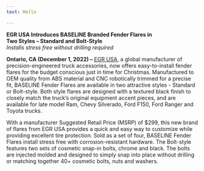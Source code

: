 ```yaml
---
text: Hello

---
```

**EGR USA Introduces BASELINE Branded Fender Flares in**   
**Two Styles – Standard and Bolt-Style**  
_Installs stress free without drilling required_

  
**Ontario, CA (December 1, 2022) –** [EGR USA](https://aus01.safelinks.protection.outlook.com/?url=https%3A%2F%2Fu7061146.ct.sendgrid.net%2Fls%2Fclick%3Fupn%3D4tNED-2FM8iDZJQyQ53jATUaVvtqJjVceyCeHSdTFfdt0-3DTFAy_pNQpSWkoL4ByRgKuxYS-2FdkfsOcszLXaq-2BlSfuH-2BUg3dRnyk2h4zrNwGvBFAm16XLhqwIkiI3fqdtijMjtt6m-2FAkglOkRC8HqDyDcbUdmmww3iKQhufOvK-2B3a1DMQiMtEEkR6QuRPXw3T18ThhASkyWn-2BUITsjJBeadTzZ4g7Buwt5ZZ0RQCFMxa-2Fpv2cTnRLHZaQbLw9EdR6G2-2FUcRjUYIpIKDgfudD5K-2BnjmWKnrJs-2BFQCPEjTFXQhFty5a-2BKtAtquS4GS-2B7-2BhbEpsDkFQH8HvUVSJwfiUZvWmsbIXDVTnM3lFAnP7QUJc3pK6CdUb32D1zhT5H4zNP2qRaLBTFaw-3D-3D&data=05%7C01%7Cmtimmons%40egrusa.com%7C24577fc0fee441b3cb2e08dad3c9e27b%7C5145f71c75dc46d2a7b31f0dedaa7dd2%7C0%7C0%7C638055161629021854%7CUnknown%7CTWFpbGZsb3d8eyJWIjoiMC4wLjAwMDAiLCJQIjoiV2luMzIiLCJBTiI6Ik1haWwiLCJXVCI6Mn0%3D%7C2000%7C%7C%7C&sdata=%2FQj%2B1eCaPr2GCAhqBmZTKtKMsVigldiM8Azp8pn%2BH0c%3D&reserved=0), a global manufacturer of precision-engineered truck accessories, now offers easy-to-install fender flares for the budget conscious just in time for Christmas. Manufactured to OEM quality from ABS material and CNC robotically trimmed for a precise fit, BASELINE Fender Flares are available in two attractive styles - Standard or Bolt-style. Both style flares are designed with a textured black finish to closely match the truck’s original equipment accent pieces, and are available for late model Ram, Chevy Silverado, Ford F150, Ford Ranger and Toyota trucks.

With a manufacturer Suggested Retail Price (MSRP) of $299, this new brand of flares from EGR USA provides a quick and easy way to customize while providing excellent tire protection. Sold as a set of four, BASELINE Fender Flares install stress free with corrosion-resistant hardware. The Bolt-style features two sets of cosmetic snap-in bolts, chrome and black. The bolts are injected molded and designed to simply snap into place without drilling or matching together 40+ cosmetic bolts, nuts and washers.